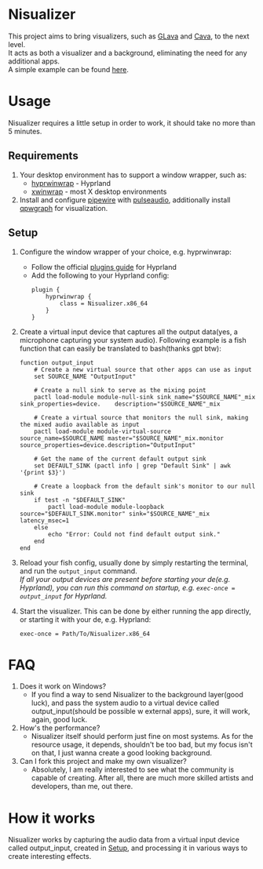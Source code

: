 # Nisualizer
This project aims to bring visualizers, such as [GLava](https://github.com/jarcode-foss/glava) and [Cava](https://github.com/karlstav/cava), to the next level. <br/>
It acts as both a visualizer and a background, eliminating the need for any additional apps. <br/>
A simple example can be found [here](https://www.youtube.com/watch?v=4B2wmQrPQB0).

# Usage
Nisualizer requires a little setup in order to work, it should take no more than 5 minutes.

## Requirements
1. Your desktop environment has to support a window wrapper, such as:
   - [hyprwinwrap](https://hyprland.org/plugins/hyprwinwrap/) - Hyprland
   - [xwinwrap](https://github.com/mmhobi7/xwinwrap/) - most X desktop environments <br/>
2. Install and configure [pipewire](https://pipewire.org/) with [pulseaudio](https://www.freedesktop.org/wiki/Software/PulseAudio/), additionally install [qpwgraph](https://github.com/rncbc/qpwgraph) for visualization.

## Setup
1. Configure the window wrapper of your choice, e.g. hyprwinwrap:
    - Follow the official [plugins guide](https://wiki.hyprland.org/Plugins/Using-Plugins/) for Hyprland
    - Add the following to your Hyprland config:
        ```
        plugin {
            hyprwinwrap {
                class = Nisualizer.x86_64
            }
        }
        ```
   
2. Create a virtual input device that captures all the output data(yes, a microphone capturing your system audio). Following example is a fish function that can easily be translated to bash(thanks gpt btw):
    ```fish
    function output_input
        # Create a new virtual source that other apps can use as input
        set SOURCE_NAME "OutputInput"
    
        # Create a null sink to serve as the mixing point
        pactl load-module module-null-sink sink_name="$SOURCE_NAME"_mix sink_properties=device.    description="$SOURCE_NAME"_mix
    
        # Create a virtual source that monitors the null sink, making the mixed audio available as input
        pactl load-module module-virtual-source source_name=$SOURCE_NAME master="$SOURCE_NAME"_mix.monitor     source_properties=device.description="OutputInput"
    
        # Get the name of the current default output sink
        set DEFAULT_SINK (pactl info | grep "Default Sink" | awk '{print $3}')
    
        # Create a loopback from the default sink's monitor to our null sink
        if test -n "$DEFAULT_SINK"
            pactl load-module module-loopback source="$DEFAULT_SINK.monitor" sink="$SOURCE_NAME"_mix latency_msec=1
        else
            echo "Error: Could not find default output sink."
        end
    end
    ```
    
3. Reload your fish config, usually done by simply restarting the terminal, and run the `output_input` command. </br>
*If all your output devices are present before starting your de(e.g. Hyprland), you can run this command on startup, e.g. `exec-once = output_input` for Hyprland.*
4. Start the visualizer. This can be done by either running the app directly, or starting it with your de, e.g. Hyprland:
    ```
    exec-once = Path/To/Nisualizer.x86_64
    ```

# FAQ
1. Does it work on Windows?
    - If you find a way to send Nisualizer to the background layer(good luck), and pass the system audio to a virtual device called output_input(should be possible w external apps), sure, it will work, again, good luck.
2. How's the performance?
    - Nisualizer itself should perform just fine on most systems. As for the resource usage, it depends, shouldn't be too bad, but my focus isn't on that, I just wanna create a good looking background.
3. Can I fork this project and make my own visualizer?
    - Absolutely, I am really interested to see what the community is capable of creating. After all, there are much more skilled artists and developers, than me, out there.

# How it works
Nisualizer works by capturing the audio data from a virtual input device called output_input, created in [Setup](#setup), and processing it in various ways to create interesting effects.
